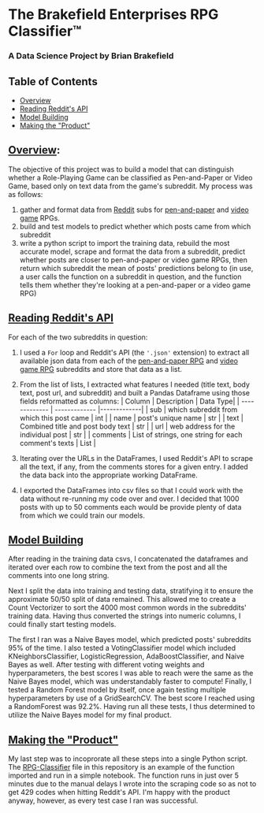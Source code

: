 # The Brakefield Enterprises RPG Classifier&trade;
### A Data Science Project by Brian Brakefield

## Table of Contents

- [Overview](#Overview)
- [Reading Reddit's API](#Reading-Reddit's-API)
- [Model Building](#Model-Building)
- [Making the "Product"](#Making-the-Product)


## [Overview](#Overview):

The objective of this project was to build a model that can distinguish whether a Role-Playing Game can be classified as Pen-and-Paper or Video Game, based only on text data from the game's subreddit. My process was as follows:
1. gather and format data from [Reddit](https://www.reddit.com/) subs for [pen-and-paper](https://www.reddit.com/r/rpg/) and [video game](https://www.reddit.com/r/rpg_gamers/) RPGs.
2. build and test models to predict whether which posts came from which subreddit
3. write a python script to import the training data, rebuild the most accurate model, scrape and format the data from a subreddit, predict whether posts are closer to pen-and-paper or video game RPGs, then return which subreddit the mean of posts' predictions belong to (in use, a user calls the function on a subreddit in question, and the function tells them whether they're looking at a pen-and-paper or a video game RPG)

## [Reading Reddit's API](#Reading-Reddit's-API)

For each of the two subreddits in question:
1. I used a ```For``` loop and Reddit's API (the ```'.json'``` extension) to extract all available json data from each of the [pen-and-paper RPG](https://www.reddit.com/r/rpg/) and [video game RPG](https://www.reddit.com/r/rpg_gamers/) subreddits and store that data as a list.
2. From the list of lists, I extracted what features I needed (title text, body text, post url, and subreddit) and built a Pandas Dataframe using those fields reformatted as columns:
| Column  | Description | Data Type|
| ------------- | ------------- |-------------|
| sub  | which subreddit from which this post came | int |
| name  | post's unique name  | str |
| text  | Combined title and post body text  | str |
| url | web address for the individual post  | str |
| comments  | List of strings, one string for each comment's texts  | List |

3. Iterating over the URLs in the DataFrames, I used Reddit's API to scrape all the text, if any, from the comments stores for a given entry. I added the data back into the appropriate working DataFrame.
4. I exported the DataFrames into csv files so that I could work with the data without re-running my code over and over. I decided that 1000 posts with up to 50 comments each would be provide plenty of data from which we could train our models.

## [Model Building](#Model-Building)

After reading in the training data csvs, I concatenated the dataframes and iterated over each row to combine the text from the post and all the comments into one long string.

Next I split the data into training and testing data, stratifying it to ensure the approximate 50/50 split of data remained. This allowed me to create a Count Vectorizer to sort the 4000 most common words in the subreddits' training data. Having thus converted the strings into numeric columns, I could finally start testing models.

The first I ran was a Naive Bayes model, which predicted posts' subreddits 95% of the time. I also tested a VotingClassifier model which included KNeighborsClassifier, LogisticRegression, AdaBoostClassifier, and Naive Bayes as well. After testing with different voting weights and hyperparameters, the best scores I was able to reach were the same as the Naive Bayes model, which was understandably faster to compute! Finally, I tested a Random Forest model by itself, once again testing multiple hyperparameters by use of a GridSearchCV. The best score I reached using a RandomForest was 92.2%. Having run all these tests, I thus determined to utilize the Naive Bayes model for my final product.

## [Making the "Product"](#Making-the-Product)

My last step was to incoprorate all these steps into a single Python script. The [RPG-Classifier](RPG-Classifier.ipynb) file in this repository is an example of the function imported and run in a simple notebook. The function runs in just over 5 minutes due to the manual delays I wrote into the scraping code so as not to get 429 codes when hitting Reddit's API. I'm happy with the product anyway, however, as every test case I ran was successful.
